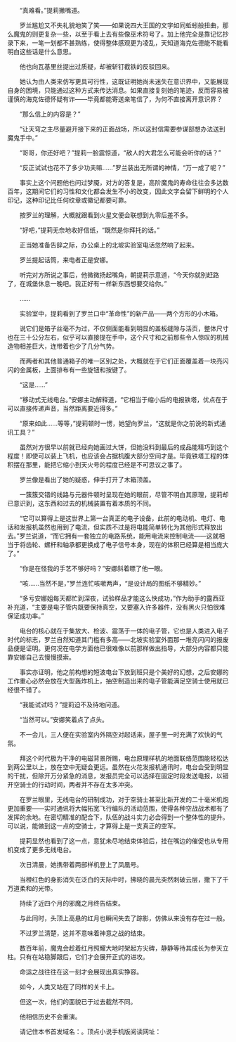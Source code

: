 　　“真难看。”提莉撇嘴道。

　　罗兰尴尬又不失礼貌地笑了笑——如果说四大王国的文字如同蚯蚓般扭曲，那么魔鬼的则更复杂一些，以至于看上去有些像巫术符号了。加上他完全是靠记忆抄录下来，一笔一划都不甚熟练，使得整体感观更为凌乱，天知道海克佐德能不能看明白这些话是什么意思。

　　他也向瓦基里丝提出过质疑，却被斩钉截铁的反驳回来。

　　她认为由人类来仿写更具可行性，这既证明她尚未迷失在意识界中，又能展现自身的困境，只能通过这种方式来传达消息。如果直接复刻她的笔迹，反而容易被谨慎的海克佐德怀疑有诈——毕竟都能寄送亲笔信了，为何不直接离开意识界？

　　“那么信上的内容是？”

　　“让天穹之主尽量避开接下来的正面战场，所以这封信需要参谋部想办法送到魔鬼手中。”

　　“哥哥，你还好吧？”提莉一脸震惊道，“敌人的大君怎么可能会听你的话？”

　　“反正试试也花不了多少功夫嘛……”罗兰装出无所谓的神情，“万一成了呢？”

　　事实上这个问题他也问过梦魇，对方的答复是，高阶魔鬼的寿命往往会多达数百年，这期间它们的习性和文化都会发生不小的改变，因此文字会留下鲜明的个人印记，这种印记比任何纹章或徽记都要可靠。

　　按罗兰的理解，大概就跟看到火星文便会联想到九零后差不多。

　　“好吧，”提莉无奈地收好信纸，“既然是你拜托的话。”

　　正当她准备告辞之际，办公桌上的北坡实验室电话忽然响了起来。

　　罗兰提起话筒，来电者正是安娜。

　　听完对方所说之事后，他微微扬起嘴角，朝提莉示意道，“今天你就别赶路了，在城堡休息一晚吧。我正好有一样新东西想要交给你。”

　　……

　　实验室中，提莉看到了罗兰口中“革命性”的新产品——两个方形的小木箱。

　　说它们是箱子丝毫不为过，不仅侧面能看到明显的盖板缝隙与活页，整体尺寸也在三十公分左右，似乎可以直接提在手中，这个尺寸和之前那些令人惊叹的机械造物相差巨大，连带着也少了几分气势。

　　而两者和其他普通箱子的唯一区别之处，大概就在于它们正面覆盖着一块亮闪闪的金属板，上面排布有一些旋钮和按键了。

　　“这是……”

　　“移动式无线电台。”安娜主动解释道，“它相当于缩小后的电报铁塔，优点在于可以直接传递声音，当然距离要近得多。”

　　“原来如此……等等，”提莉顿时一愣，她望向罗兰，“这就是你之前说的新式通讯工具？”

　　虽然对方很早以前就已经向她画过大饼，但她没料到最后的成品能精巧到这个程度！即使可以装上飞机，也应该会占据机腹大部分空间才是。毕竟铁塔工程的体积摆在那里，能把它缩小到天火号的程度已经是不可思议之事了。

　　罗兰像是看出了她的疑惑，伸手打开了木箱顶盖。

　　一簇簇交错的线路与元器件顿时呈现在她的眼前，尽管不明白其原理，提莉却已意识到，这东西和过去的机械装置有着本质的不同。

　　“它可以算得上是这世界上第一台真正的电子设备，此前的电动机、电灯、电话和发报机虽然也用到了电流，但实质不过是将电能简单转化为其他形式释放出去。”罗兰说道，“而它拥有一套独立的电路系统，能用电流来控制电流——这就相当于将齿轮、螺杆和轴承都更换成了电子信号本身，现在的体积已经算是相当庞大了。”

　　“你是在怪我的手艺不够好吗？”安娜斜着瞟了他一眼。

　　“咳……当然不是，”罗兰连忙咳嗽两声，“是设计局的图纸不够精妙。”

　　“多亏安娜姐每天都忙到深夜，试验样品才能这么快成功，”作为助手的露西亚补充道，“主要是电子管内既要保持真空，又要塞入许多器件，没有黑火只怕很难保证成功率。”

　　电台的核心就在于集放大、检波、震荡于一体的电子管，它也是人类进入电子时代的标志，罗兰自然知道其门槛有多高——北坡实验室外面那一堆亮闪闪的报废品便是证明。更何况在电学方面他已很难像以前那样做出指导，大部分内容都只能靠安娜自己去慢慢摸索。

　　事实亦证明，他之前构想的短波电台下放到班只是个美好的幻想，之后安娜的工作重心必然会放在大型轰炸机上，抽空制造出来的电子管能满足空骑士使用就已经很不错了。

　　“我能试试吗？”提莉迫不及待地问道。

　　“当然可以。”安娜笑着点了点头。

　　不一会儿，三人便在实验室内外隔空对起话来，屋子里一时充满了欢快的气氛。

　　拜这个时代极为干净的电磁背景所赐，电台原理样机的地面联络范围能轻松达到两公里以上，放在空中无疑会更远。虽然在火花发报机通讯时，电台会受到明显的干扰，但除开万分紧急的消息，发报员完全可以选择在固定时段发送电报，以错开空骑士的行动时间，两者并不存在太多冲突。

　　在罗兰眼里，无线电台的研制成功，对于空骑士甚至比新开发的二十毫米机炮更加重要——实时通讯将大幅拓宽飞行编队的活动范围，使得各种空战战术都有了发挥的余地。在密切精准的配合下，队伍的战斗实力必会得到一个整体性的提升。可以说，能做到这一点的空骑士，才算得上是一支真正的空军。

　　提莉显然也看到了这一点，意犹未尽地结束体验后，挂在嘴边的催促也从专用机变成了更多无线电台。

　　次日清晨，她携带着两部样机登上了凤凰号。

　　当橙红色的身影消失在泛白的天际中时，拂晓的晨光突然刺破云层，撒下了千万道柔和的光带。

　　持续了近四个月的邪魔之月终告结束。

　　与此同时，头顶上高悬的红月也瞬间失去了踪影，仿佛从来没有存在过一般。

　　不过罗兰清楚，这并不意味着神意之战的结束。

　　数百年前，魔鬼会趁着红月照耀大地时架起方尖碑，静静等待其成长为参天立柱。只有在站稳脚跟后，它们才会展开正式的进攻。

　　命运之战往往在这一刻才会展现出真实狰容。

　　如今，人类又站在了同样的关卡上。

　　但这一次，他们的面貌已于过去截然不同。

　　他相信历史不会重演。

　　请记住本书首发域名：。顶点小说手机版阅读网址：
